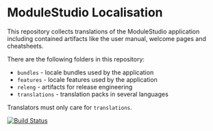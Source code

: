 # ModuleStudio Localisation

This repository collects translations of the ModuleStudio application including
contained artifacts like the user manual, welcome pages and cheatsheets.

There are the following folders in this repository:

  * `bundles` - locale bundles used by the application
  * `features` - locale features used by the application
  * `releng` - artifacts for release engineering
  * `translations` - translation packs in several languages

Translators must only care for `translations`.

[![Build Status](https://github.com/Guite/MostLocales/workflows/Build%20component/badge.svg)](https://github.com/Guite/MostLocales/actions?query=workflow%3A"Build+component")
